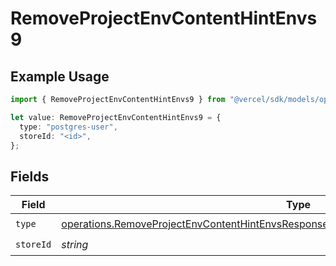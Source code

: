 # RemoveProjectEnvContentHintEnvs9

## Example Usage

```typescript
import { RemoveProjectEnvContentHintEnvs9 } from "@vercel/sdk/models/operations/removeprojectenv.js";

let value: RemoveProjectEnvContentHintEnvs9 = {
  type: "postgres-user",
  storeId: "<id>",
};
```

## Fields

| Field                                                                                                                                                                                            | Type                                                                                                                                                                                             | Required                                                                                                                                                                                         | Description                                                                                                                                                                                      |
| ------------------------------------------------------------------------------------------------------------------------------------------------------------------------------------------------ | ------------------------------------------------------------------------------------------------------------------------------------------------------------------------------------------------ | ------------------------------------------------------------------------------------------------------------------------------------------------------------------------------------------------ | ------------------------------------------------------------------------------------------------------------------------------------------------------------------------------------------------ |
| `type`                                                                                                                                                                                           | [operations.RemoveProjectEnvContentHintEnvsResponse200ApplicationJSONResponseBody29Type](../../models/operations/removeprojectenvcontenthintenvsresponse200applicationjsonresponsebody29type.md) | :heavy_check_mark:                                                                                                                                                                               | N/A                                                                                                                                                                                              |
| `storeId`                                                                                                                                                                                        | *string*                                                                                                                                                                                         | :heavy_check_mark:                                                                                                                                                                               | N/A                                                                                                                                                                                              |